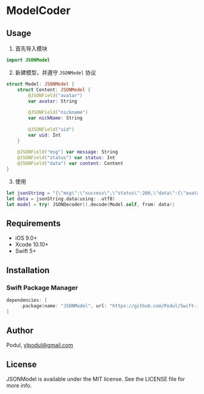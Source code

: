 # ModelCoder


## Usage

1. 首先导入模块
``` Swift
import JSONModel
```

2. 新建模型，并遵守 `JSONModel` 协议
``` Swift
struct Model: JSONModel {
    struct Content: JSONModel {
        @JSONField("avatar")
        var avatar: String
        
        @JSONField("nickname")
        var nickName: String
        
        @JSONField("uid")
        var uid: Int
    }
    
    @JSONField("msg") var message: String
    @JSONField("status") var status: Int
    @JSONField("data") var content: Content
}

```
3. 使用
``` Swift
let jsonString = "{\"msg\":\"success\",\"status\":200,\"data\":{\"avatar\":\"\",\"nickname\":\"用户l2y0H3s00s\",\"uid\":100009}}"
let data = jsonString.data(using: .utf8)
let model = try! JSONDecoder().decode(Model.self, from: data!)
```

## Requirements

* iOS 9.0+
* Xcode 10.10+
* Swift 5+

## Installation

### Swift Package Manager
``` Swift
dependencies: [
     .package(name: "JSONModel", url: "https://github.com/Podul/Swift-JSONModel.git", .branch("master"))
]
```
## Author

Podul, ylpodul@gmail.com

## License

JSONModel is available under the MIT license. See the LICENSE file for more info.

